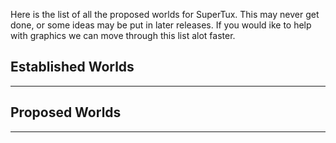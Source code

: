 Here is the list of all the proposed worlds for SuperTux. This may never get done, or some ideas may be put in later releases. If you would ike to help with graphics we can move through this list alot faster.

## Established Worlds
***

## Proposed Worlds
***
